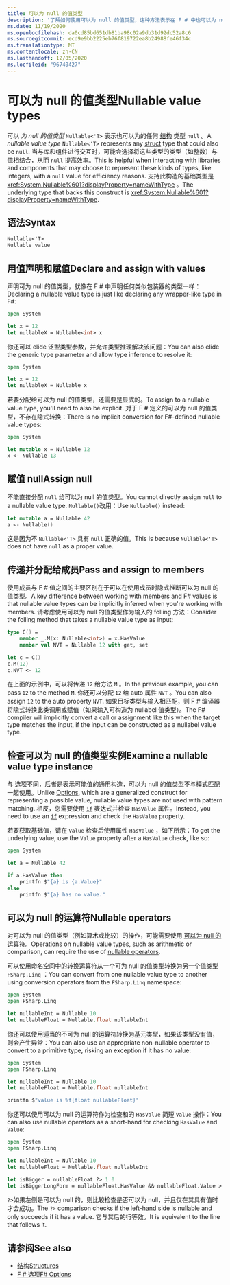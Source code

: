 ```yaml
---
title: 可以为 null 的值类型
description: '了解如何使用可以为 null 的值类型，这种方法表示在 F # 中也可以为 null 的值类型。'
ms.date: 11/19/2020
ms.openlocfilehash: da0cd85bd651db81ba98c02a9db31d92dc52a8c6
ms.sourcegitcommit: ecd9e9bb2225eb76f819722ea8b24988fe46f34c
ms.translationtype: MT
ms.contentlocale: zh-CN
ms.lasthandoff: 12/05/2020
ms.locfileid: "96740427"
---
```

# <a name="nullable-value-types"></a><span data-ttu-id="69a0b-103">可以为 null 的值类型</span><span class="sxs-lookup"><span data-stu-id="69a0b-103">Nullable value types</span></span>

<span data-ttu-id="69a0b-104">可以 _为 null 的值类型_ `Nullable<'T>` 表示也可以为的任何 [结构](structures.md) 类型 `null` 。</span><span class="sxs-lookup"><span data-stu-id="69a0b-104">A _nullable value type_ `Nullable<'T>` represents any [struct](structures.md) type that could also be `null`.</span></span> <span data-ttu-id="69a0b-105">当与库和组件进行交互时，可能会选择将这些类型的类型（如整数）与值相结合，从而 `null` 提高效率。</span><span class="sxs-lookup"><span data-stu-id="69a0b-105">This is helpful when interacting with libraries and components that may choose to represent these kinds of types, like integers, with a `null` value for efficiency reasons.</span></span> <span data-ttu-id="69a0b-106">支持此构造的基础类型是 <xref:System.Nullable%601?displayProperty=nameWithType> 。</span><span class="sxs-lookup"><span data-stu-id="69a0b-106">The underlying type that backs this construct is <xref:System.Nullable%601?displayProperty=nameWithType>.</span></span>

## <a name="syntax"></a><span data-ttu-id="69a0b-107">语法</span><span class="sxs-lookup"><span data-stu-id="69a0b-107">Syntax</span></span>

```fsharp
Nullable<'T>
Nullable value
```

## <a name="declare-and-assign-with-values"></a><span data-ttu-id="69a0b-108">用值声明和赋值</span><span class="sxs-lookup"><span data-stu-id="69a0b-108">Declare and assign with values</span></span>

<span data-ttu-id="69a0b-109">声明可为 null 的值类型，就像在 F # 中声明任何类似包装器的类型一样：</span><span class="sxs-lookup"><span data-stu-id="69a0b-109">Declaring a nullable value type is just like declaring any wrapper-like type in F#:</span></span>

```fsharp
open System

let x = 12
let nullableX = Nullable<int> x
```

<span data-ttu-id="69a0b-110">你还可以 elide 泛型类型参数，并允许类型推理解决该问题：</span><span class="sxs-lookup"><span data-stu-id="69a0b-110">You can also elide the generic type parameter and allow type inference to resolve it:</span></span>

```fsharp
open System

let x = 12
let nullableX = Nullable x
```

<span data-ttu-id="69a0b-111">若要分配给可以为 null 的值类型，还需要是显式的。</span><span class="sxs-lookup"><span data-stu-id="69a0b-111">To assign to a nullable value type, you'll need to also be explicit.</span></span> <span data-ttu-id="69a0b-112">对于 F # 定义的可以为 null 的值类型，不存在隐式转换：</span><span class="sxs-lookup"><span data-stu-id="69a0b-112">There is no implicit conversion for F#-defined nullable value types:</span></span>

```fsharp
open System

let mutable x = Nullable 12
x <- Nullable 13
```

## <a name="assign-null"></a><span data-ttu-id="69a0b-113">赋值 null</span><span class="sxs-lookup"><span data-stu-id="69a0b-113">Assign null</span></span>

<span data-ttu-id="69a0b-114">不能直接分配 `null` 给可以为 null 的值类型。</span><span class="sxs-lookup"><span data-stu-id="69a0b-114">You cannot directly assign `null` to a nullable value type.</span></span> <span data-ttu-id="69a0b-115">`Nullable()`改用：</span><span class="sxs-lookup"><span data-stu-id="69a0b-115">Use `Nullable()` instead:</span></span>

```fsharp
let mutable a = Nullable 42
a <- Nullable()
```

<span data-ttu-id="69a0b-116">这是因为不 `Nullable<'T>` 具有 `null` 正确的值。</span><span class="sxs-lookup"><span data-stu-id="69a0b-116">This is because `Nullable<'T>` does not have `null` as a proper value.</span></span>

## <a name="pass-and-assign-to-members"></a><span data-ttu-id="69a0b-117">传递并分配给成员</span><span class="sxs-lookup"><span data-stu-id="69a0b-117">Pass and assign to members</span></span>

<span data-ttu-id="69a0b-118">使用成员与 F # 值之间的主要区别在于可以在使用成员时隐式推断可以为 null 的值类型。</span><span class="sxs-lookup"><span data-stu-id="69a0b-118">A key difference between working with members and F# values is that nullable value types can be implicitly inferred when you're working with members.</span></span> <span data-ttu-id="69a0b-119">请考虑使用可以为 null 的值类型作为输入的 folling 方法：</span><span class="sxs-lookup"><span data-stu-id="69a0b-119">Consider the folling method that takes a nullable value type as input:</span></span>

```fsharp
type C() =
    member _.M(x: Nullable<int>) = x.HasValue
    member val NVT = Nullable 12 with get, set

let c = C()
c.M(12)
c.NVT <- 12
```

<span data-ttu-id="69a0b-120">在上面的示例中，可以将传递 `12` 给方法 `M` 。</span><span class="sxs-lookup"><span data-stu-id="69a0b-120">In the previous example, you can pass `12` to the method `M`.</span></span> <span data-ttu-id="69a0b-121">你还可以分配 `12` 给 auto 属性 `NVT` 。</span><span class="sxs-lookup"><span data-stu-id="69a0b-121">You can also assign `12` to the auto property `NVT`.</span></span> <span data-ttu-id="69a0b-122">如果目标类型与输入相匹配，则 F # 编译器将隐式转换此类调用或赋值（如果输入可构造为 nullabel 值类型）。</span><span class="sxs-lookup"><span data-stu-id="69a0b-122">The F# compiler will implicitly convert a call or assignment like this when the target type matches the input, if the input can be constructed as a nullabel value type.</span></span>

## <a name="examine-a-nullable-value-type-instance"></a><span data-ttu-id="69a0b-123">检查可以为 null 的值类型实例</span><span class="sxs-lookup"><span data-stu-id="69a0b-123">Examine a nullable value type instance</span></span>

<span data-ttu-id="69a0b-124">与 [选项](options.md)不同，后者是表示可能值的通用构造，可以为 null 的值类型不与模式匹配一起使用。</span><span class="sxs-lookup"><span data-stu-id="69a0b-124">Unlike [Options](options.md), which are a generalized construct for representing a possible value, nullable value types are not used with pattern matching.</span></span> <span data-ttu-id="69a0b-125">相反，您需要使用 [`if`](conditional-expressions-if-then-else.md) 表达式并检查 `HasValue` 属性。</span><span class="sxs-lookup"><span data-stu-id="69a0b-125">Instead, you need to use an [`if`](conditional-expressions-if-then-else.md) expression and check the `HasValue` property.</span></span>

<span data-ttu-id="69a0b-126">若要获取基础值，请在 `Value` 检查后使用属性 `HasValue` ，如下所示：</span><span class="sxs-lookup"><span data-stu-id="69a0b-126">To get the underlying value, use the `Value` property after a `HasValue` check, like so:</span></span>

```fsharp
open System

let a = Nullable 42

if a.HasValue then
    printfn $"{a} is {a.Value}"
else
    printfn $"{a} has no value."
```

## <a name="nullable-operators"></a><span data-ttu-id="69a0b-127">可以为 null 的运算符</span><span class="sxs-lookup"><span data-stu-id="69a0b-127">Nullable operators</span></span>

<span data-ttu-id="69a0b-128">对可以为 null 的值类型（例如算术或比较）的操作，可能需要使用 [可以为 null 的运算符](symbol-and-operator-reference/nullable-operators.md)。</span><span class="sxs-lookup"><span data-stu-id="69a0b-128">Operations on nullable value types, such as arithmetic or comparison, can require the use of [nullable operators](symbol-and-operator-reference/nullable-operators.md).</span></span>

<span data-ttu-id="69a0b-129">可以使用命名空间中的转换运算符从一个可为 null 的值类型转换为另一个值类型 `FSharp.Linq` ：</span><span class="sxs-lookup"><span data-stu-id="69a0b-129">You can convert from one nullable value type to another using conversion operators from the `FSharp.Linq` namespace:</span></span>

```fsharp
open System
open FSharp.Linq

let nullableInt = Nullable 10
let nullableFloat = Nullable.float nullableInt
```

<span data-ttu-id="69a0b-130">你还可以使用适当的不可为 null 的运算符转换为基元类型，如果该类型没有值，则会产生异常：</span><span class="sxs-lookup"><span data-stu-id="69a0b-130">You can also use an appropriate non-nullable operator to convert to a primitive type, risking an exception if it has no value:</span></span>

```fsharp
open System
open FSharp.Linq

let nullableInt = Nullable 10
let nullableFloat = Nullable.float nullableInt

printfn $"value is %f{float nullableFloat}"
```

<span data-ttu-id="69a0b-131">你还可以使用可以为 null 的运算符作为检查和的 `HasValue` 简短 `Value` 操作：</span><span class="sxs-lookup"><span data-stu-id="69a0b-131">You can also use nullable operators as a short-hand for checking `HasValue` and `Value`:</span></span>

```fsharp
open System
open FSharp.Linq

let nullableInt = Nullable 10
let nullableFloat = Nullable.float nullableInt

let isBigger = nullableFloat ?> 1.0
let isBiggerLongForm = nullableFloat.HasValue && nullableFloat.Value > 1.0
```

<span data-ttu-id="69a0b-132">`?>`如果左侧是可以为 null 的，则比较检查是否可以为 null，并且仅在其具有值时才会成功。</span><span class="sxs-lookup"><span data-stu-id="69a0b-132">The `?>` comparison checks if the left-hand side is nullable and only succeeds if it has a value.</span></span> <span data-ttu-id="69a0b-133">它与其后的行等效。</span><span class="sxs-lookup"><span data-stu-id="69a0b-133">It is equivalent to the line that follows it.</span></span>

## <a name="see-also"></a><span data-ttu-id="69a0b-134">请参阅</span><span class="sxs-lookup"><span data-stu-id="69a0b-134">See also</span></span>

- [<span data-ttu-id="69a0b-135">结构</span><span class="sxs-lookup"><span data-stu-id="69a0b-135">Structures</span></span>](structures.md)
- [<span data-ttu-id="69a0b-136">F # 选项</span><span class="sxs-lookup"><span data-stu-id="69a0b-136">F# Options</span></span>](options.md)
